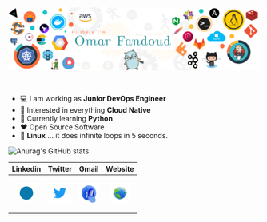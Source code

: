 <img src="https://github.com/OFandoud/OFandoud/blob/main/assets/banner.png" alt="Introduction Banner.." style="text-align: center; margin-bottom: 30px;" />

-   :computer: I am working as **Junior DevOps Engineer**
-   :monocle_face: Interested in everything **Cloud Native**
-   :seedling: Currently learning **Python**
-   :heart: Open Source Software
-   :penguin: **Linux** ... it does infinite loops in 5 seconds.

![Anurag's GitHub stats](https://github-readme-stats.vercel.app/api?username=ofandoud&show_icons=true)

 <div align="center">

| **Linkedin**  | **Twitter**  | **Gmail**  | **Website**  |
|:-:|:-:|:-:|:-:|
| <p align="center" ><a href="https://www.linkedin.com/in/ofandoud/" title="Linkedin"><img src="./assets/linkedin.gif" alt="Linkedin" width="40px" height="40px"></a> </p>  |  <p align="center" ><a href="https://twitter.com/OFandoud" title="Twitter"><img src="./assets/twitter.gif" alt="Twitter" width="40px" height="40px"></a> </p>  | <p align="center" ><a href="mailto:omar.shehtah.aboufandoud@gmail.com.com" title="Gmail"><img src="./assets/mail.gif" alt="Gmail" width="40px" height="40px"></a> </p>  | <p align="center" ><a href="https://campsite.bio/ofandoud" title="Website"><img src="./assets/website.gif" alt="Website" width="40px" height="40px"></a> </p>  |
</div>


